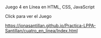 Juego 4 en Línea en HTML, CSS, JavaScript

Click para ver el Juego

https://jonasantillan.github.io/Practica-LPPA-Santillan/cuatro_en_linea/Index.html
